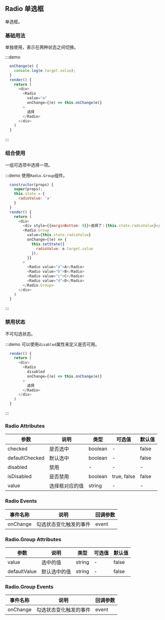 ## Radio 单选框
单选框。

### 基础用法

单独使用，表示在两种状态之间切换。

:::demo

```js
  onChange(e) {
    console.log(e.target.value);
  }
  render() {
    return (
      <div>
        <Radio
          value="a"
          onChange={(e) => this.onChange(e)}
        >
          选择
        </Radio>
      </div>
    )
  }
```
:::

### 组合使用

一组可选项中选择一项。

:::demo 使用`Radio.Group`组件。

```js
  constructor(props) {
    super(props);
    this.state = {
      radioValue: 'a'
    }
  }
  render() {
    return (
      <div>
        <div style={{marginBottom: 8}}>选择了：{this.state.radioValue}</div>
        <Radio.Group
          value={this.state.radioValue}
          onChange={(e) => {
            this.setState({
              radioValue: e.target.value
            });
          }}
        >
          <Radio value="a">A</Radio>
          <Radio value="b">B</Radio>
          <Radio value="c">C</Radio>
          <Radio value="d">D</Radio>
        </Radio.Group>
      </div>
    )
  }
```
:::

### 禁用状态

不可勾选状态。

:::demo 可以使用`disabled`属性来定义是否可用。

```js
  render() {
    return (
      <div>
        <Radio
          disabled
          onChange={(e) => this.onChange(e)}
        >
          选择
        </Radio>
      </div>
    )
  }
```
:::


### Radio Attributes
| 参数      | 说明    | 类型      | 可选值       | 默认值   |
|---------- |-------- |---------- |-------------  |-------- |
| checked     | 是否选中  | boolean  |   -           |    false    |
| defaultChecked    | 默认选中  | boolean   |   - |     false   |
| disabled  | 禁用    | -   | -  | -   |
| isDisabled  | 是否禁用    | boolean   | true, false   | false   |
| value  | 选择框对应的值    | string   | -  | -   |

### Radio Events
| 事件名称 | 说明 | 回调参数 |
|---------- |-------- |---------- |
| onChange | 勾选状态变化触发的事件 | event |

### Radio.Group Attributes
| 参数      | 说明    | 类型      | 可选值       | 默认值   |
|---------- |-------- |---------- |-------------  |-------- |
| value     | 选中的值  | string  |   -           |    false    |
| defaultValue    | 默认选中的值  | string  |   - |     false   |

### Radio.Group Events
| 事件名称 | 说明 | 回调参数 |
|---------- |-------- |---------- |
| onChange | 勾选状态变化触发的事件 | event |